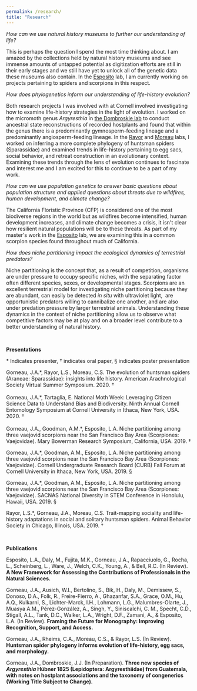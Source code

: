 ```yaml
---
permalink: /research/
title: "Research"
---
```


<p><em>How can we use natural history museums to further our understanding of life?</em></p>
<p>This is perhaps the question I spend the most time thinking about. I am amazed by the collections held by natural history museums and see immense amounts of untapped potential as digitization efforts are still in their early stages and we still have yet to unlock all of the genetic data these museums also contain. In the <a href="https://www.calacademy.org/staff/ibss/entomology/lauren-esposito">Esposito</a> lab, I am currently working on projects pertaining to spiders and scorpions in this respect.</p>
<p><em>How does phylogenetics inform our understanding of life-history evolution?</em></p>
<p>Both research projects I was involved with at Cornell involved investigating how to examine life-history strategies in the light of evolution. I worked on the micromoth genus <em>Argyresthia</em> in <a href="http://www.jasondombroskie.com/">the Dombroskie lab</a> to conduct ancestral state reconstructions of recorded hostplants and found that within the genus there is a predominantly gymnosperm-feeding lineage and a predominantly angiosperm-feeding lineage. In the <a href="https://entomology.cals.cornell.edu/people/linda-rayor/">Rayor</a> and <a href="https://www.moreaulab.entomology.cornell.edu/">Moreau</a> labs, I worked on inferring a more complete phylogeny of huntsman spiders (Sparassidae) and examined trends in life-history pertaining to egg sacs, social behavior, and retreat construction in an evolutionary context. Examining these trends through the lens of evolution continues to fascinate and interest me and I am excited for this to continue to be a part of my work.</p>
<p><em>How can we use population genetics to answer basic questions about population structure and applied questions about threats due to wildfires, human development, and climate change?</em></p>
<p>The California Floristic Province (CFP) is considered one of the most biodiverse regions in the world but as wildfires become intensified, human development increases, and climate change becomes a crisis, it isn&apos;t clear how resilient natural populations will be to these threats. As part of my master&apos;s work in the <a href="https://www.calacademy.org/staff/ibss/entomology/lauren-esposito">Esposito</a> lab, we are examining this in a common scorpion species found throughout much of California.</p>
<p><em>How does niche partitioning impact the ecological dynamics of terrestrial predators?</em></p>
<p>Niche partitioning is the concept that, as a result of competition, organisms are under pressure to occupy specific niches, with the separating factor often different species, sexes, or developmental stages. Scorpions are an excellent terrestrial model for investigating niche partitioning because they are abundant, can easily be detected <em>in situ</em> with ultraviolet light, &nbsp;are opportunistic predators willing to cannibalize one another, and are also under predation pressure by larger terrestrial animals. Understanding these dynamics in the context of niche partitioning allow us to observe what competitive factors may be at play and on a broader level contribute to a better understanding of natural history.</p>
<p><br></p>
<p><strong>Presentations</strong></p>
<p>* Indicates presenter<span class="ILfuVd"><span class="hgKElc">, &dagger; indicates oral paper</span></span><span class="ILfuVd"><span class="hgKElc"><span class="ILfuVd"><span class="hgKElc">, &sect;</span></span></span></span><span class="ILfuVd"><span class="hgKElc"><span class="ILfuVd"><span class="hgKElc">&nbsp;indicates poster presentation</span></span></span></span><strong><span class="ILfuVd"><span class="hgKElc"><br></span></span></strong></p>
<p>Gorneau, J.A.*, Rayor, L.S., Moreau, C.S. The evolution of huntsman spiders (Araneae: Sparassidae): insights into life history. American Arachnological Society Virtual Summer Symposium. 2020. <span class="ILfuVd"><span class="hgKElc">&dagger;</span></span><br><br>Gorneau, J.A.*, Tartaglia, E. National Moth Week: Leveraging Citizen Science Data to Understand Bias and Biodiversity. Ninth Annual Cornell Entomology Symposium at Cornell University in Ithaca, New York, USA. 2020. <span class="ILfuVd"><span class="hgKElc">&dagger;</span></span><br><br>Gorneau, J.A., Goodman, A.M.*, Esposito, L.A. Niche partitioning among three vaejovid scorpions near the San Francisco Bay Area (Scorpiones: Vaejovidae). Mary Bowerman Research Symposium, California, USA. 2019. &dagger;</p>
<p>Gorneau, J.A.*, Goodman, A.M., Esposito, L.A. Niche partitioning among three vaejovid scorpions near the San Francisco Bay Area (Scorpiones: Vaejovidae). Cornell Undergraduate Research Board (CURB) Fall Forum at Cornell University in Ithaca, New York, USA. 2019. <span class="ILfuVd"><span class="hgKElc"><span class="ILfuVd"><span class="hgKElc">&sect;</span></span></span></span></p>
<p>Gorneau, J.A.*, Goodman, A.M., Esposito, L.A. Niche partitioning among three vaejovid scorpions near the San Francisco Bay Area (Scorpiones: Vaejovidae). SACNAS National Diversity in STEM Conference in Honolulu, Hawaii, USA. 2019. <span class="ILfuVd"><span class="hgKElc"><span class="ILfuVd"><span class="hgKElc">&sect;</span></span></span></span></p>
<p>Rayor, L.S.*, Gorneau, J.A., Moreau, C.S. Trait-mapping sociality and life-history adaptations in social and solitary huntsman spiders. Animal Behavior Society in Chicago, Illinois, USA. <span class="ILfuVd"><span class="hgKElc">2019. &dagger;</span></span></p>
<p><br></p>
<p><strong>Publications<br></strong></p>
<p>Esposito, L.A., Daly, M., Fujita, M.K., Gorneau, J.A., Rapacciuolo, G., Rocha, L., Scheinberg, L., Ware, J., Welch, C.K., Young, A., &amp; Bell, R.C. (In Review). <strong>A New Framework for Assessing the Contributions of Professionals in the Natural Sciences.</strong></p>
<p>Gorneau, J.A., Ausich, W.I., Bertolino, S., Bik, H., Daly, M., Demissew, S., Donoso, D.A., Folk, R., Freire-Fierro, A., Ghazanfar, S.A., Grace, O.M., Hu, A.Q., Kulkarni, S., Lichter-Marck, I.H., Lohmann, L.G., Malumbres-Olarte, J., Muasya A.M., P&eacute;rez-Gonz&aacute;lez, A., Singh, Y., Siniscalchi, C. M., Specht, C.D., Stigall, A.L., Tank, D.C., Walker, L.A., Wright, D.F., Zamani, A., &amp; Esposito, L.A. (In Review). <strong>Framing the Future for Monography: Improving Recognition, Support, and Access.</strong></p>
<p>Gorneau, J.A., Rheims, C.A., Moreau, C.S., &amp; Rayor, L.S. (In Review). <strong>Huntsman spider phylogeny informs evolution of life-history, egg sacs, and morphology.</strong><strong><br></strong></p>
<p>Gorneau, J.A., Dombroskie, J.J. (In Preparation). <strong>Three new species of <em>Argyresthia&nbsp;</em>H&uuml;bner 1825 (Lepidoptera: Argyresthiidae) from Guatemala, with notes on hostplant associations and the taxonomy of congenerics (Working Title Subject to Change).</strong></p>
